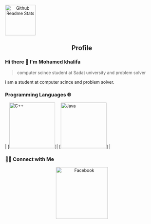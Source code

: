 <p align="center" style ="display:flex">
 <img width="100px" src="https://text.media.giphy.com/v1/media/giphy.gif?token=eyJhbGciOiJIUzI1NiIsInR5cCI6IkpXVCJ9.eyJrZXkiOiJwcm9kLTIwMjAtMDQtMjIiLCJzdHlsZSI6Im1lbWUiLCJ0ZXh0IjoiTW9oYW1lZCUyMEFobWVkJTIwS2hhbGlmYSIsImlhdCI6MTcwOTk4NjI5NH0.lSNgomVDUwlw2YaYla37sBj5B--CegOOHA_-srN0IWI&cid=a559de6b31ef962bb8cd1abc20521b707941c7a65b47ede2&dynamic_style=meme&ep=v1_text_animate&rid=giphy.gif&ct=t" align="center" alt="Github Readme Stats" />
 <h2 align="center">Profile</h2>
</p>

### Hi there 👋 I'm  Mohamed khalifa
> computer scince student at Sadat university and problem solver 

<div>
 <p>
i am a student at computer scince and problem solver.
</p>
</div>

### Programming Languages 🌐

| [<img src="https://e3arabi.com/wp-content/uploads/2021/01/6038586442907648-1.png" alt="C++" width="150">]| [<img src="https://cdn.vox-cdn.com/thumbor/_AobZZDt_RVStktVR7mUZpBkovc=/0x0:640x427/1200x800/filters:focal(0x0:640x427)/cdn.vox-cdn.com/assets/1087137/java_logo_640.jpg" alt="Java" width="150">]  |
<h3> 🤝🏻 Connect with Me </h3>
<p align="center">
<a href="https://www.facebook.com/mohammadahmed.khalifa" target="_blank"><img alt="Facebook" src="https://coreiten.com/articles/photos/a1642834653635a_1.jpg" width="170"></a>

